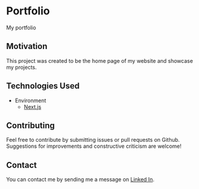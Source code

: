 # Portfolio

My portfolio

## Motivation

This project was created to be the home page of my website and showcase my projects.

## Technologies Used

- Environment
  - [Next.js](https://nextjs.org/)

## Contributing

Feel free to contribute by submitting issues or pull requests on Github. Suggestions for improvements and constructive criticism are welcome!

## Contact

You can contact me by sending me a message on [Linked In](https://www.linkedin.com/in/kevin-ungerecht-228610123).
